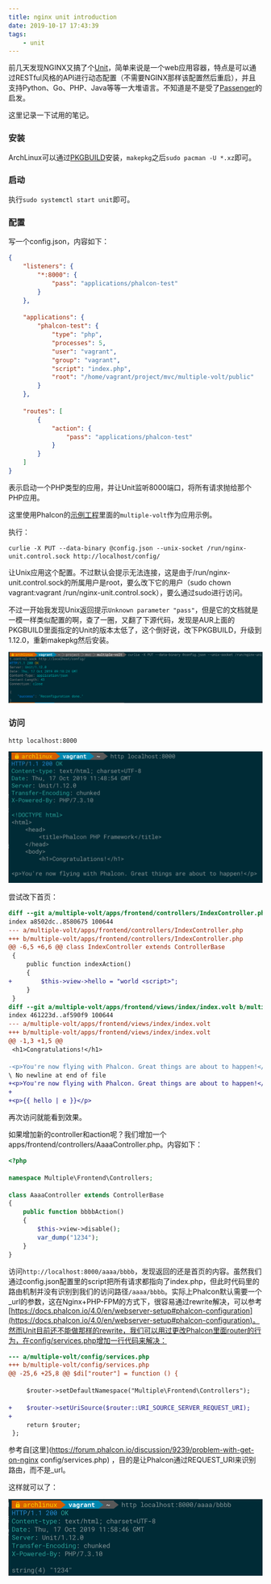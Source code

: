 ```yaml
---
title: nginx unit introduction
date: 2019-10-17 17:43:39
tags:
    - unit
---
```


前几天发现NGINX又搞了个[Unit](https://unit.nginx.org/)，简单来说是一个web应用容器，特点是可以通过RESTful风格的API进行动态配置（不需要NGINX那样该配置然后重启），并且支持Python、Go、PHP、Java等等一大堆语言。不知道是不是受了[Passenger](https://www.phusionpassenger.com/docs/tutorials/what_is_passenger/)的启发。

这里记录一下试用的笔记。

### 安装

ArchLinux可以通过[PKGBUILD](https://aur.archlinux.org/packages/nginx-unitd)安装，`makepkg`之后`sudo pacman -U *.xz`即可。

### 启动

执行`sudo systemctl start unit`即可。

### 配置

写一个config.json，内容如下：

```json
{
    "listeners": {
        "*:8000": {
            "pass": "applications/phalcon-test"
        }
    },

    "applications": {
        "phalcon-test": {
            "type": "php",
            "processes": 5,
            "user": "vagrant",
            "group": "vagrant",
            "script": "index.php",
            "root": "/home/vagrant/project/mvc/multiple-volt/public"
        }
    },

    "routes": [
        {
            "action": {
                "pass": "applications/phalcon-test"
            }
        }
    ]
}
```

表示启动一个PHP类型的应用，并让Unit监听8000端口，将所有请求抛给那个PHP应用。

<!-- more -->

这里使用Phalcon的[示例工程](https://github.com/phalcon/mvc )里面的`multiple-volt`作为应用示例。

执行：

```shell
curlie -X PUT --data-binary @config.json --unix-socket /run/nginx-unit.control.sock http://localhost/config/
```

让Unix应用这个配置。不过默认会提示无法连接，这是由于/run/nginx-unit.control.sock的所属用户是root，要么改下它的用户（sudo chown vagrant:vagrant /run/nginx-unit.control.sock），要么通过sudo进行访问。

不过一开始我发现Unix返回提示`Unknown parameter "pass"`，但是它的文档就是一模一样类似配置的啊，查了一圈，又翻了下源代码，发现是AUR上面的PKGBUILD里面指定的Unit的版本太低了，这个倒好说，改下PKGBUILD，升级到1.12.0，重新makepkg然后安装。

![unit config](/images/nginx-unit-config.png)

### 访问

```shell
http localhost:8000
```

![unit access](/images/nginx-unit-access.png)

尝试改下首页：

```diff
diff --git a/multiple-volt/apps/frontend/controllers/IndexController.php b/multiple-volt/apps/frontend/controllers/IndexController.php
index a8502dc..8580675 100644
--- a/multiple-volt/apps/frontend/controllers/IndexController.php
+++ b/multiple-volt/apps/frontend/controllers/IndexController.php
@@ -6,5 +6,6 @@ class IndexController extends ControllerBase
 {
     public function indexAction()
     {
+        $this->view->hello = "world <script>";
     }
 }
diff --git a/multiple-volt/apps/frontend/views/index/index.volt b/multiple-volt/apps/frontend/views/index/index.volt
index 461223d..af590f9 100644
--- a/multiple-volt/apps/frontend/views/index/index.volt
+++ b/multiple-volt/apps/frontend/views/index/index.volt
@@ -1,3 +1,5 @@
 <h1>Congratulations!</h1>

-<p>You're now flying with Phalcon. Great things are about to happen!</p>
\ No newline at end of file
+<p>You're now flying with Phalcon. Great things are about to happen!</p>
+
+<p>{{ hello | e }}</p>
```

再次访问就能看到效果。

如果增加新的controller和action呢？我们增加一个apps/frontend/controllers/AaaaController.php。内容如下：

```php
<?php

namespace Multiple\Frontend\Controllers;

class AaaaController extends ControllerBase
{
    public function bbbbAction()
    {
        $this->view->disable();
        var_dump("1234");
    }
}
```

访问`http://localhost:8000/aaaa/bbbb`，发现返回的还是首页的内容。虽然我们通过config.json配置里的script把所有请求都指向了index.php，但此时代码里的路由机制并没有识别到我们的访问路径`/aaaa/bbbb`。实际上Phalcon默认需要一个_url的参数，这在Nginx+PHP-FPM的方式下，很容易通过rewrite解决，可以参考[https://docs.phalcon.io/4.0/en/webserver-setup#phalcon-configuration](https://docs.phalcon.io/4.0/en/webserver-setup#phalcon-configuration)。然而Unit目前还不能做那样的rewrite，我们可以用过更改Phalcon里面router的行为，在config/services.php增加一行代码来解决：

```diff
--- a/multiple-volt/config/services.php
+++ b/multiple-volt/config/services.php
@@ -25,6 +25,8 @@ $di["router"] = function () {

     $router->setDefaultNamespace("Multiple\Frontend\Controllers");

+    $router->setUriSource($router::URI_SOURCE_SERVER_REQUEST_URI);
+
     return $router;
 };
```

参考自[这里](https://forum.phalcon.io/discussion/9239/problem-with-get-on-nginx config/services.php) ，目的是让Phalcon通过REQUEST_URI来识别路由，而不是\_url。

这样就可以了：

![unit access custom](/images/nginx-unit-access-custom.png)